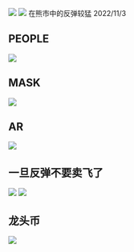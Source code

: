![](2022-11-24-14-45-57.png)
![](2022-11-24-14-50-50.png)
在熊市中的反弹较猛
2022/11/3
## PEOPLE
![](2022-11-24-14-47-59.png)
## MASK
![](2022-11-24-14-48-21.png)
## AR
![](2022-11-24-14-48-43.png)
## 一旦反弹不要卖飞了
![](2022-11-24-14-52-11.png)
![](2022-11-24-14-52-27.png)
## 龙头币
![](2022-11-24-14-55-13.png)